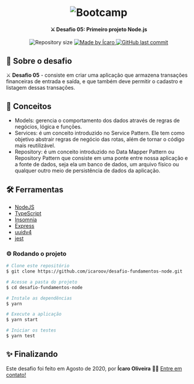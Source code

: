<h1 align="center">
    <img alt="Bootcamp" title="rocketseat" src="https://camo.githubusercontent.com/d25397e9df01fe7882dcc1cbc96bdf052ffd7d0c/68747470733a2f2f73746f726167652e676f6f676c65617069732e636f6d2f676f6c64656e2d77696e642f626f6f7463616d702d676f737461636b2f6865616465722d6465736166696f732e706e67" />
</h1>

<h4 align="center">
	⚔ Desafio 05: Primeiro projeto Node.js
</h4>

<p align="center">
  <img alt="Repository size" src="https://img.shields.io/github/repo-size/icaroov/desafio-fundamentos-node">


  <a href="https://github.com/icaroov">
    <img alt="Made by Ícaro" src="https://img.shields.io/badge/made%20by-Icaro%20Oliveira-%2304D361">
  </a>

  <a href="https://github.com/icaroov/ecoleta/commits/master">
    <img alt="GitHub last commit" src="https://img.shields.io/github/last-commit/icaroov/desafio-fundamentos-node">
  </a>

 </p>

 ## 📖 Sobre o desafio

⚔ **Desafio 05** - consiste em criar uma aplicação que armazena transações financeiras de entrada e saída, e que também deve permitir o cadastro e listagem dessas transações.

## 🎫 Conceitos
- Models: gerencia o comportamento dos dados através de regras de negócios, lógica e funções.
- Services: é um conceito introduzido no Service Pattern. Ele tem como objetivo abstrair regras de negócio das rotas, além de tornar o código mais reutilizável.
- Repository: é um conceito introduzido no Data Mapper Pattern ou Repository Pattern que consiste em uma ponte entre nossa aplicação e a fonte de dados, seja ela um banco de dados, um arquivo físico ou qualquer outro meio de persistência de dados da aplicação.


## 🛠 Ferramentas

- [NodeJS](https://nodejs.org/en/)
- [TypeScript](https://www.typescriptlang.org/)
- [Insomnia](https://insomnia.rest/)
- [Express](https://expressjs.com/pt-br/)
- [uuidv4](https://www.npmjs.com/package/uuidv4)
- [jest](https://jestjs.io/)

### ⚙ Rodando o projeto

```bash
# Clone este repositório
$ git clone https://github.com/icaroov/desafio-fundamentos-node.git

# Acesse a pasta do projeto
$ cd desafio-fundamentos-node

# Instale as dependências
$ yarn

# Execute a aplicação
$ yarn start

# Iniciar os testes
$ yarn test
```

## ✨ Finalizando

Este desafio foi feito em Agosto de 2020, por **Ícaro Oliveira** 👋🏼 [Entre em contato!](https://www.linkedin.com/in/icaroov/)
